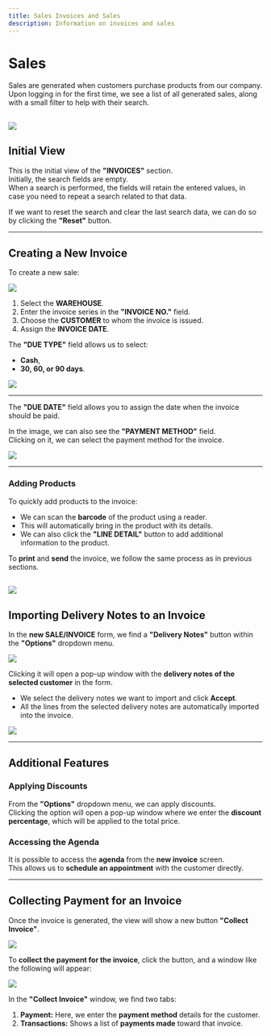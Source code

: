 ```yaml
---
title: Sales Invoices and Sales
description: Information on invoices and sales
---
```


# Sales

Sales are generated when customers purchase products from our company.  
Upon logging in for the first time, we see a list of all generated sales, along with a small filter to help with their search.

![](../../../../assets/importardatos/fact1.png)
---

## Initial View 

This is the initial view of the **"INVOICES"** section.  
Initially, the search fields are empty.  
When a search is performed, the fields will retain the entered values, in case you need to repeat a search related to that data.

If we want to reset the search and clear the last search data, we can do so by clicking the **"Reset"** button.

---

## Creating a New Invoice  

To create a new sale: 

![](../../../../assets/importardatos/fact2.png)

1. Select the **WAREHOUSE**.  
2. Enter the invoice series in the **"INVOICE NO."** field.  
3. Choose the **CUSTOMER** to whom the invoice is issued.  
4. Assign the **INVOICE DATE**.  

The **"DUE TYPE"** field allows us to select:  
- **Cash**,  
- **30, 60, or 90 days**.

![](../../../../assets/importardatos/fact3.png)

---

The **"DUE DATE"** field allows you to assign the date when the invoice should be paid.  

In the image, we can also see the **"PAYMENT METHOD"** field.  
Clicking on it, we can select the payment method for the invoice.

![](../../../../assets/importardatos/fact4.jpg)

---

### Adding Products 

To quickly add products to the invoice:  
- We can scan the **barcode** of the product using a reader.  
- This will automatically bring in the product with its details.  
- We can also click the **"LINE DETAIL"** button to add additional information to the product.

To **print** and **send** the invoice, we follow the same process as in previous sections.

![](../../../../assets/importardatos/fact5.png)
---

## Importing Delivery Notes to an Invoice  

In the **new SALE/INVOICE** form, we find a **"Delivery Notes"** button within the **"Options"** dropdown menu.

![](../../../../assets/importardatos/fact6.png) 

Clicking it will open a pop-up window with the **delivery notes of the selected customer** in the form.  

- We select the delivery notes we want to import and click **Accept**.  
- All the lines from the selected delivery notes are automatically imported into the invoice.

![](../../../../assets/importardatos/fact7.png)

---

## Additional Features

### Applying Discounts  
From the **"Options"** dropdown menu, we can apply discounts.  
Clicking the option will open a pop-up window where we enter the **discount percentage**, which will be applied to the total price.

### Accessing the Agenda  
It is possible to access the **agenda** from the **new invoice** screen.  
This allows us to **schedule an appointment** with the customer directly.

---

## Collecting Payment for an Invoice

Once the invoice is generated, the view will show a new button **"Collect Invoice"**.

![](../../../../assets/importardatos/fact8.png)

To **collect the payment for the invoice**, click the button, and a window like the following will appear:

![](../../../../assets/importardatos/fact9.png)  

In the **"Collect Invoice"** window, we find two tabs:  
1. **Payment:** Here, we enter the **payment method** details for the customer.  
2. **Transactions:** Shows a list of **payments made** toward that invoice.
